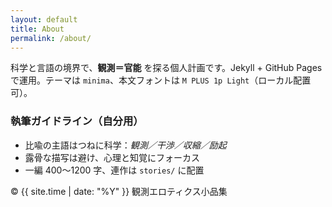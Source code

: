 ```yaml
---
layout: default
title: About
permalink: /about/
---
```


<p>科学と言語の境界で、<strong>観測＝官能</strong> を探る個人計画です。Jekyll + GitHub Pages で運用。テーマは <code>minima</code>、本文フォントは <code>M PLUS 1p Light</code>（ローカル配置可）。</p>

<h3>執筆ガイドライン（自分用）</h3>
<ul>
  <li>比喩の主語はつねに科学：<em>観測／干渉／収縮／励起</em></li>
  <li>露骨な描写は避け、心理と知覚にフォーカス</li>
  <li>一編 400〜1200 字、連作は <code>stories/</code> に配置</li>
</ul>

<p class="small">© {{ site.time | date: "%Y" }} 観測エロティクス小品集</p>
